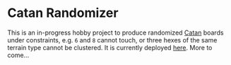 # Catan Randomizer

This is an in-progress hobby project to produce randomized [Catan](catan.com) boards under constraints, e.g. `6` and `8` cannot touch, or three hexes of the same terrain type cannot be clustered. It is currently deployed [here](https://catan-randomizer.vercel.app/). More to come...
